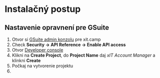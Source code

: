 
# Instalačný postup

## Nastavenie opravnení pre GSuite

1. Otvor si [GSuite admin konzolu](https://admin.google.com/xit.camp/AdminHome) pre xit.camp
1. Check **Security -> API Reference -> Enable API access**
1. Otvor [Developer console](https://console.developers.google.com/cloud-resource-manager)
1. Klikni na **Create Project**, do **Project Name** daj *xIT Account Manager* a klinkni **Create**
1. Počkaj na vytvorenie projektu
1. 